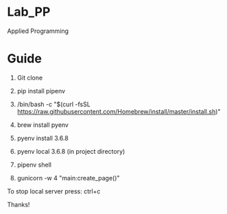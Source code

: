 # Lab_PP
Applied Programming
# Guide
1. Git clone
2. pip install pipenv
3. /bin/bash -c "$(curl -fsSL https://raw.githubusercontent.com/Homebrew/install/master/install.sh)"
4. brew install pyenv
5. pyenv install 3.6.8
6. pyenv local 3.6.8      (in project directory)
7. pipenv shell

8. gunicorn -w 4 "main:create_page()"

To stop local server press: ctrl+c

Thanks!
